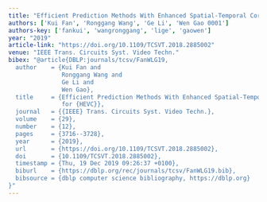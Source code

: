 ```yaml
---
title: "Efficient Prediction Methods With Enhanced Spatial-Temporal Correlation for HEVC"
authors: ['Kui Fan', 'Ronggang Wang', 'Ge Li', 'Wen Gao 0001']
authors-key: ['fankui', 'wangronggang', 'lige', 'gaowen']
year: "2019"
article-link: "https://doi.org/10.1109/TCSVT.2018.2885002"
venue: "IEEE Trans. Circuits Syst. Video Techn."
bibex: "@article{DBLP:journals/tcsv/FanWLG19,
  author    = {Kui Fan and
               Ronggang Wang and
               Ge Li and
               Wen Gao},
  title     = {Efficient Prediction Methods With Enhanced Spatial-Temporal Correlation
               for {HEVC}},
  journal   = {{IEEE} Trans. Circuits Syst. Video Techn.},
  volume    = {29},
  number    = {12},
  pages     = {3716--3728},
  year      = {2019},
  url       = {https://doi.org/10.1109/TCSVT.2018.2885002},
  doi       = {10.1109/TCSVT.2018.2885002},
  timestamp = {Thu, 19 Dec 2019 09:26:37 +0100},
  biburl    = {https://dblp.org/rec/journals/tcsv/FanWLG19.bib},
  bibsource = {dblp computer science bibliography, https://dblp.org}
}"
---
```

